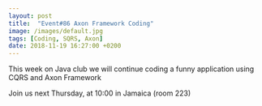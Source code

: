 ```yaml
---
layout: post
title:  "Event#86 Axon Framework Coding"
image: /images/default.jpg
tags: [Coding, SQRS, Axon]
date: 2018-11-19 16:27:00 +0200
---
```


This week on Java club we will continue coding a funny application using CQRS and Axon Framework[]()

Join us next Thursday, at 10:00 in Jamaica (room 223)